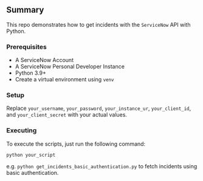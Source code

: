 ## Summary

This repo demonstrates how to get incidents with the `ServiceNow` API with Python.

### Prerequisites
- A ServiceNow Account
- A ServiceNow Personal Developer Instance
- Python 3.9+
- Create a virtual environment using `venv`

### Setup
Replace `your_username`, `your_password`, `your_instance_ur`,
`your_client_id`, and `your_client_secret` with your actual values.

### Executing
To execute the scripts, just run the following command:
```
python your_script
```

e.g. `python get_incidents_basic_authentication.py` to fetch incidents using basic
authentication.